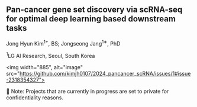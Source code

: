 ## Pan-cancer gene set discovery via scRNA-seq for optimal deep learning based downstream tasks

Jong Hyun Kim<sup>1+</sup>, BS;
Jongseong Jang<sup>1∗</sup>, PhD

<sup>1</sup>LG AI Research, Seoul, South Korea

<img width="885", alt="image" src="https://github.com/kimjh0107/2024_pancancer_scRNA/issues/1#issue-2318354327">

🔐 Note: Projects that are currently in progress are set to private for confidentiality reasons.
